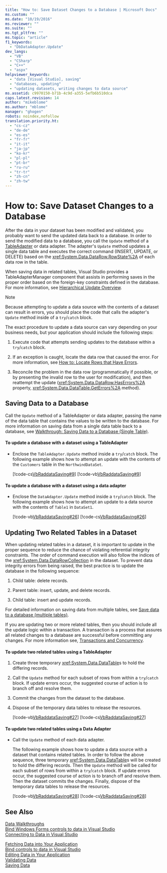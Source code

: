 ```yaml
---
title: "How to: Save Dataset Changes to a Database | Microsoft Docs"
ms.custom: ""
ms.date: "10/19/2016"
ms.reviewer: ""
ms.suite: ""
ms.tgt_pltfrm: ""
ms.topic: "article"
f1_keywords: 
  - "DbDataAdapter.Update"
dev_langs: 
  - "VB"
  - "CSharp"
  - "C++"
  - "aspx"
helpviewer_keywords: 
  - "data [Visual Studio], saving"
  - "databases, updating"
  - "updating datasets, writing changes to data source"
ms.assetid: c9970150-b71b-4c9d-a355-5efb6b510dca
caps.latest.revision: 14
author: "mikeblome"
ms.author: "mblome"
manager: "ghogen"
robots: noindex,nofollow
translation.priority.ht: 
  - "cs-cz"
  - "de-de"
  - "es-es"
  - "fr-fr"
  - "it-it"
  - "ja-jp"
  - "ko-kr"
  - "pl-pl"
  - "pt-br"
  - "ru-ru"
  - "tr-tr"
  - "zh-cn"
  - "zh-tw"
---
```

# How to: Save Dataset Changes to a Database
After the data in your dataset has been modified and validated, you probably want to send the updated data back to a database. In order to send the modified data to a database, you call the `Update` method of a [TableAdapter](../data-tools/tableadapter-overview.md) or data adapter. The adapter's `Update` method updates a single data table and executes the correct command (INSERT, UPDATE, or DELETE) based on the <xref:System.Data.DataRow.RowState%2A> of each data row in the table.  
  
 When saving data in related tables, Visual Studio provides a TableAdapterManager component that assists in performing saves in the proper order based on the foreign-key constraints defined in the database. For more information, see [Hierarchical Update Overview](hierarchical-update.md).  
  
> [!NOTE]
>  Because attempting to update a data source with the contents of a dataset can result in errors, you should place the code that calls the adapter's `Update` method inside of a `try`/`catch` block.  
  
 The exact procedure to update a data source can vary depending on your business needs, but your application should include the following steps:  
  
1.  Execute code that attempts sending updates to the database within a `try`/`catch` block.  
  
2.  If an exception is caught, locate the data row that caused the error. For more information, see [How to: Locate Rows that Have Errors](../Topic/How%20to:%20Locate%20Rows%20that%20Have%20Errors.md).  
  
3.  Reconcile the problem in the data row (programmatically if possible, or by presenting the invalid row to the user for modification), and then reattempt the update (<xref:System.Data.DataRow.HasErrors%2A> property, <xref:System.Data.DataTable.GetErrors%2A> method).  
  
## Saving Data to a Database  
 Call the `Update` method of a TableAdapter or data adapter, passing the name of the data table that contains the values to be written to the database. For more information on saving data from a single data table back to a database, see [Walkthrough: Saving Data to a Database (Single Table)](../Topic/Walkthrough:%20Saving%20Data%20to%20a%20Database%20\(Single%20Table\).md).  
  
#### To update a database with a dataset using a TableAdapter  
  
-   Enclose the `TableAdapter.Update` method inside a `try`/`catch` block. The following example shows how to attempt an update with the contents of the `Customers` table in the `NorthwindDataSet`.  
  
     [!code-cs[VbRaddataSaving#9](../data-tools/codesnippet/CSharp/how-to-save-dataset-changes-to-a-database_1.cs)]
     [!code-vb[VbRaddataSaving#9](../data-tools/codesnippet/VisualBasic/how-to-save-dataset-changes-to-a-database_1.vb)]  
  
#### To update a database with a dataset using a data adapter  
  
-   Enclose the `DataAdapter.Update` method inside a `try`/`catch` block. The following example shows how to attempt an update to a data source with the contents of `Table1` in `DataSet1`.  
  
     [!code-vb[VbRaddataSaving#26](../data-tools/codesnippet/VisualBasic/how-to-save-dataset-changes-to-a-database_2.vb)]
     [!code-cs[VbRaddataSaving#26](../data-tools/codesnippet/CSharp/how-to-save-dataset-changes-to-a-database_2.cs)]  
  
## Updating Two Related Tables in a Dataset  
 When updating related tables in a dataset, it is important to update in the proper sequence to reduce the chance of violating referential integrity constraints. The order of command execution will also follow the indices of the <xref:System.Data.DataRowCollection> in the dataset. To prevent data integrity errors from being raised, the best practice is to update the database in the following sequence:  
  
1.  Child table: delete records.  
  
2.  Parent table: insert, update, and delete records.  
  
3.  Child table: insert and update records.  
  
 For detailed information on saving data from multiple tables, see [Save data to a database (multiple tables)](../data-tools/save-data-to-a-database-multiple-tables.md).  
  
 If you are updating two or more related tables, then you should include all the update logic within a transaction. A transaction is a process that assures all related changes to a database are successful before committing any changes. For more information see, [Transactions and Concurrency](http://msdn.microsoft.com/Library/f46570de-9e50-4fe6-8710-a8c31fa8569b).  
  
#### To update two related tables using a TableAdapter  
  
1.  Create three temporary <xref:System.Data.DataTable>s to hold the differing records.  
  
2.  Call the `Update` method for each subset of rows from within a `try`/`catch` block. If update errors occur, the suggested course of action is to branch off and resolve them.  
  
3.  Commit the changes from the dataset to the database.  
  
4.  Dispose of the temporary data tables to release the resources.  
  
     [!code-vb[VbRaddataSaving#27](../data-tools/codesnippet/VisualBasic/how-to-save-dataset-changes-to-a-database_3.vb)]
     [!code-cs[VbRaddataSaving#27](../data-tools/codesnippet/CSharp/how-to-save-dataset-changes-to-a-database_3.cs)]  
  
#### To update two related tables using a Data Adapter  
  
-   Call the `Update` method of each data adapter.  
  
     The following example shows how to update a data source with a dataset that contains related tables. In order to follow the above sequence, three temporary <xref:System.Data.DataTable>s will be created to hold the differing records. Then the `Update` method will be called for each subset of rows from within a `try`/`catch` block. If update errors occur, the suggested course of action is to branch off and resolve them. Then the dataset commits the changes. Finally, dispose of the temporary data tables to release the resources.  
  
     [!code-vb[VbRaddataSaving#28](../data-tools/codesnippet/VisualBasic/how-to-save-dataset-changes-to-a-database_4.vb)]
     [!code-cs[VbRaddataSaving#28](../data-tools/codesnippet/CSharp/how-to-save-dataset-changes-to-a-database_4.cs)]  
  
## See Also  
 [Data Walkthroughs](data-applications-samples-and-walkthroughs.md)   
 [Bind Windows Forms controls to data in Visual Studio](../data-tools/bind-windows-forms-controls-to-data-in-visual-studio.md)   
 [Connecting to Data in Visual Studio](../data-tools/connecting-to-data-in-visual-studio.md)   
    
 [Fetching Data into Your Application](../data-tools/fetching-data-into-your-application.md)   
 [Bind controls to data in Visual Studio](../data-tools/bind-controls-to-data-in-visual-studio.md)   
 [Editing Data in Your Application](../data-tools/editing-data-in-your-application.md)   
 [Validating Data](validate-data-in-datasets.md)   
 [Saving Data](../data-tools/saving-data.md)